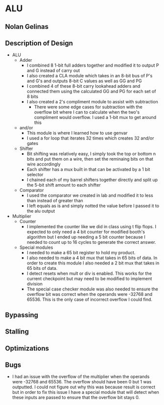 # ALU
## Nolan Gelinas

## Description of Design
- ALU
  - Adder
    - I combined 8 1-bit full adders together and modified it to output P and G instead of carry out
    - I also created a CLA module which takes in an 8-bit bus of P's and G's and outputs 8-bit C values as well as GG and PG
    - I combined 4 of these 8-bit carry lookahead adders and connected them using the calculated GG and PG for each set of 8 bits
    - I also created a 2's compliment module to assist with subtraction
      - There were some edge cases for subtraction with the overflow bit where I can to calculate when the two's compliment would overflow. I used a 1-bit mux to get around this
  - and/or
    - This module is where I learned how to use genvar
    - I used a for loop that iterates 32 times which creates 32 and/or gates
  - Shifter
    - Bit shifting was relatively easy, I simply took the top or bottom n bits and put them on a wire, then set the reminaing bits on that wire accordingly
    - Each shifter has a mux built in that can be activated by a 1 bit selector
    - I chained each of my barrel shifters together directly and split up the 5-bit shift amount to each shifter
  - Comparator
    - I used the comparator we created in lab and modified it to less than instead of greater than
    - I left equals as is and simply notted the value before I passed it to the alu output
- Multiplier
  - Counter
    - I implemented the counter like we did in class using t flip flops. I expected to only need a 4 bit counter for modified booth's algorithm but I ended up needing a 5 bit counter because I needed to count up to 16 cycles to generate the correct answer.
  - Special modules
    - I needed to make a 65 bit register to hold my product.
    - I also needed to make a 4 bit mux that takes in 65 bits of data. In order to create this module I also needed a 2 bit mux that takes in 65 bits of data.
    - I detect resets when mult or div is enabled. This works for the current checkpoint but may need to be modified to implement division
    - The special case checker module was also needed to ensure the overflow bit was correct when the operands were -32768 and 65536. This is the only case of incorrect overflow I could find.

## Bypassing

## Stalling

## Optimizations
## Bugs
- I had an issue with the overflow of the multiplier when the operands were -32768 and 65536. The overflow should have been 0 but 1 was outputted. I could not figure out why this was because result is correct but in order to fix this issue I have a special module that will detect when these inputs are passed to ensure that the overflow bit stays 0.
